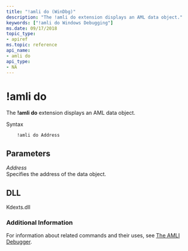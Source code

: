 ```yaml
---
title: "!amli do (WinDbg)"
description: "The !amli do extension displays an AML data object."
keywords: ["!amli do Windows Debugging"]
ms.date: 09/17/2018
topic_type:
- apiref
ms.topic: reference
api_name:
- amli do
api_type:
- NA
---
```


# !amli do

The **!amli do** extension displays an AML data object.

Syntax

```dbgcmd
    !amli do Address
```

## Parameters

<span id="_______Address______"></span><span id="_______address______"></span><span id="_______ADDRESS______"></span> *Address*   
Specifies the address of the data object.

## DLL

Kdexts.dll

### Additional Information

For information about related commands and their uses, see [The AMLI Debugger](../debugger/the-amli-debugger.md).
